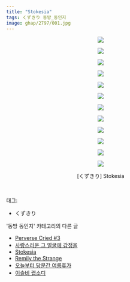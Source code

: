 ```yaml
---
title: "Stokesia"
tags: くずきり 동방_동인지
image: ghap/2797/001.jpg
---
```

<div class="article">
<p style="text-align: center; clear: none; float: none;"><img src="{{ site.nasurl }}/ghap/2797/001.jpg"/></p>
<p style="text-align: center; clear: none; float: none;"><img src="{{ site.nasurl }}/ghap/2797/002.jpg"/></p>
<p style="text-align: center; clear: none; float: none;"><img src="{{ site.nasurl }}/ghap/2797/003.jpg"/></p>
<p style="text-align: center; clear: none; float: none;"><img src="{{ site.nasurl }}/ghap/2797/004.jpg"/></p>
<p style="text-align: center; clear: none; float: none;"><img src="{{ site.nasurl }}/ghap/2797/005.jpg"/></p>
<p style="text-align: center; clear: none; float: none;"><img src="{{ site.nasurl }}/ghap/2797/006.jpg"/></p>
<p style="text-align: center; clear: none; float: none;"><img src="{{ site.nasurl }}/ghap/2797/007.jpg"/></p>
<p style="text-align: center; clear: none; float: none;"><img src="{{ site.nasurl }}/ghap/2797/008.jpg"/></p>
<p style="text-align: center; clear: none; float: none;"><img src="{{ site.nasurl }}/ghap/2797/009.jpg"/></p>
<p style="text-align: center; clear: none; float: none;"><img src="{{ site.nasurl }}/ghap/2797/010.jpg"/></p>
<p style="text-align: center; clear: none; float: none;"><img src="{{ site.nasurl }}/ghap/2797/011.jpg"/></p>
<p style="text-align: center; clear: none; float: none;"><img src="{{ site.nasurl }}/ghap/2797/012.jpg"/></p>
<p style="text-align: center; clear: none; float: none;">[くずきり] Stokesia</p>
<p><br/></p>
</div><div class="tagTrail">
<p>태그: </p>
<ul>
<li>くずきり</li>
</ul>
</div><div class="another">
<p>'동방 동인지' 카테고리의 다른 글</p>
<ul>
<li><a href="/2016-11-29-ghap_2799">Perverse Cried #3</a></li>
<li><a href="/2016-11-29-ghap_2798">사랑스러운 그 얼굴에 감정을</a></li>
<li><a href="/2016-11-29-ghap_2797">Stokesia</a></li>
<li><a href="/2016-11-29-ghap_2796">Remily the Strange</a></li>
<li><a href="/2016-11-29-ghap_2795">오늘부터 당분간 여름휴가</a></li>
<li><a href="/2016-11-29-ghap_2794">이슬비 랩소디</a></li>
</ul>
</div><div class="cb_module cb_fluid">
<div class="cb_wrt cb_profile">
</div><!-- commentList close -->
</div>